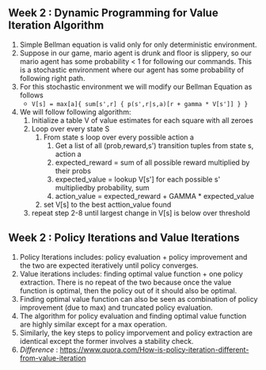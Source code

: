 ## Week 2 : Dynamic Programming for Value Iteration Algorithm
1. Simple Bellman equation is valid only for only deterministic environment.
2. Suppose in our game, mario agent is drunk and floor is slippery, so our mario agent has some probability < 1 for following our commands. This is a stochastic environment where our agent has some probability of following right path.
3. For this stochastic environment we will modify our Bellman Equation as follows
	* ``` V[s] = max[a]{ sum[s',r] { p(s',r|s,a)[r + gamma * V[s']] } } ```
4. We will follow following algorithm:
	1. Initialize a table V of value estimates for each square with all zeroes
	2. Loop over every state S
		1. From state s loop over every possible action a
			1. Get a list of all (prob,reward,s') transition tuples from state s, action a
			2. expected_reward = sum of all possible reward multiplied by their probs
			3. expected_value = lookup V[s'] for each possible s' multipliedby probability, sum
			4. action_value = expected_reward + GAMMA * expected_value
		2. set V[s] to the best acttion_value found
	3. repeat step 2-8 until largest change in V[s] is below over threshold

## Week 2 : Policy Iterations and Value Iterations
1. Policy Iterations includes: policy evaluation + policy improvement and the two are expected iteratively until policy converges.
2. Value iterations includes: finding optimal value function + one policy extraction. There is no repeat of the two because once the value function is optimal, then the policy out of it should also be optimal.
3. Finding optimal value function can also be seen as combination of policy improvement (due to max) and truncated policy evaluation.
4. The algorithm for policy evaluation and finding optimal value function are highly similar except for a max operation.
5. Similarly, the key steps to policy imporvement and policy extraction are identical except the former involves a stability check.
6. *Difference* : https://www.quora.com/How-is-policy-iteration-different-from-value-iteration